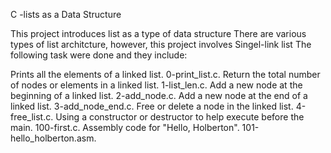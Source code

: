 C -lists as a Data Structure

This project introduces list as a type of data structure
There are various types of list architcture, however, this project involves Singel-link list
The following task were done and they include:

Prints all the elements of a linked list. 0-print_list.c.
Return the total number of nodes or elements in a linked list. 1-list_len.c.
Add a new node at the beginning of a linked list. 2-add_node.c.
Add a new node at the end of a linked list. 3-add_node_end.c.
Free or delete a node in the linked list. 4-free_list.c.
Using a constructor or destructor to help execute before the main. 100-first.c.
Assembly code for "Hello, Holberton". 101-hello_holberton.asm.

